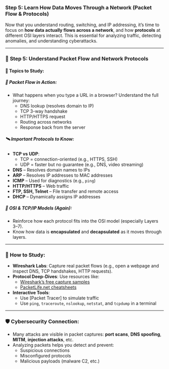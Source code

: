 ### **Step 5: Learn How Data Moves Through a Network (Packet Flow & Protocols)**

Now that you understand routing, switching, and IP addressing, it’s time to focus on **how data actually flows across a network**, and how **protocols** at different OSI layers interact. This is essential for analyzing traffic, detecting anomalies, and understanding cyberattacks.

---

### 🔹 **Step 5: Understand Packet Flow and Network Protocols**

#### 📘 Topics to Study:

##### 🧩 **Packet Flow in Action**:
- What happens when you type a URL in a browser? Understand the full journey:
  - DNS lookup (resolves domain to IP)
  - TCP 3-way handshake
  - HTTP/HTTPS request
  - Routing across networks
  - Response back from the server

##### 🛰️ **Important Protocols to Know**:
- **TCP vs UDP**:
  - TCP = connection-oriented (e.g., HTTPS, SSH)
  - UDP = faster but no guarantee (e.g., DNS, video streaming)
- **DNS** – Resolves domain names to IPs
- **ARP** – Resolves IP addresses to MAC addresses
- **ICMP** – Used for diagnostics (e.g., `ping`)
- **HTTP/HTTPS** – Web traffic
- **FTP, SSH, Telnet** – File transfer and remote access
- **DHCP** – Dynamically assigns IP addresses

##### 📡 **OSI & TCP/IP Models (Again)**:
- Reinforce how each protocol fits into the OSI model (especially Layers 3–7).
- Know how data is **encapsulated** and **decapsulated** as it moves through layers.

---

### 🧠 How to Study:
- **Wireshark Labs**: Capture real packet flows (e.g., open a webpage and inspect DNS, TCP handshakes, HTTP requests).
- **Protocol Deep-Dives**: Use resources like:
  - [Wireshark’s free capture samples](https://wiki.wireshark.org/SampleCaptures)
  - [PacketLife.net cheatsheets](https://packetlife.net/library/cheatsheets/)
- **Interactive Tools**:
  - Use [Packet Tracer] to simulate traffic
  - Use `ping`, `traceroute`, `nslookup`, `netstat`, and `tcpdump` in a terminal

---

### 🛡️ Cybersecurity Connection:
- Many attacks are visible in packet captures: **port scans**, **DNS spoofing**, **MITM**, **injection attacks**, etc.
- Analyzing packets helps you detect and prevent:
  - Suspicious connections
  - Misconfigured protocols
  - Malicious payloads (malware C2, etc.)
